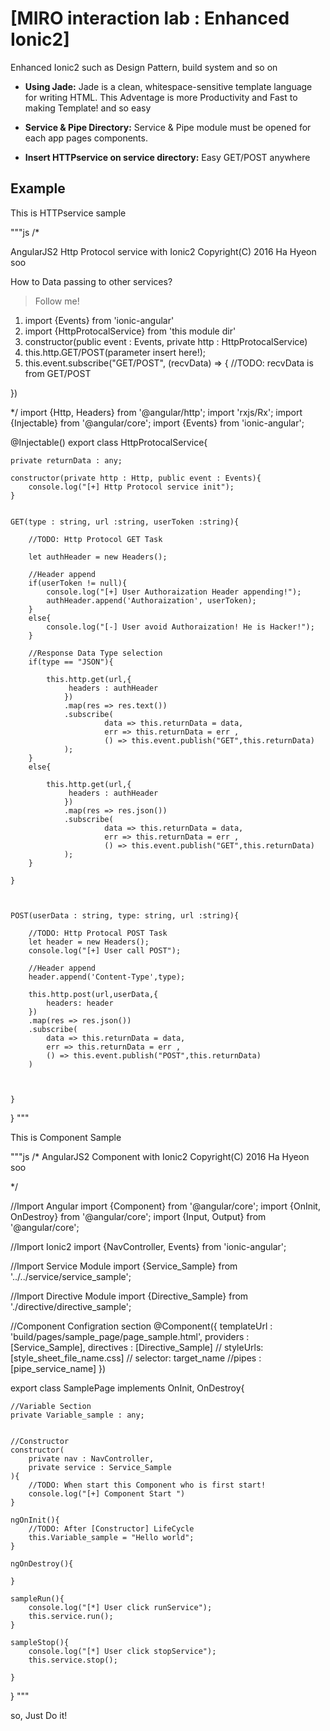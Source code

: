 # [MIRO interaction lab : Enhanced Ionic2]

Enhanced Ionic2 such as Design Pattern, build system and so on

* **Using Jade:** Jade is a clean, whitespace-sensitive template language for writing HTML.
This Adventage is more Productivity and Fast to making Template! and so easy

* **Service & Pipe Directory:** Service & Pipe module must be opened for each app pages components.

* **Insert HTTPservice on service directory:** Easy GET/POST anywhere


## Example

This is HTTPservice sample

"""js
/*

  AngularJS2 Http Protocol service with Ionic2
  Copyright(C) 2016 Ha Hyeon soo

  How to Data passing to other services?
  > Follow me!
  
  1. import {Events} from 'ionic-angular'
  2. import {HttpProtocalService} from 'this module dir'
  3. constructor(public event : Events, private http : HttpProtocalService)
  4. this.http.GET/POST(parameter insert here!);
  5. this.event.subscribe("GET/POST", (recvData) => {
      //TODO: recvData is from GET/POST
      
  })



*/
import {Http, Headers} from '@angular/http';
import 'rxjs/Rx';
import {Injectable} from '@angular/core';
import {Events} from 'ionic-angular';

@Injectable()
export class HttpProtocalService{
    
    private returnData : any;
    
    constructor(private http : Http, public event : Events){
        console.log("[+] Http Protocol service init");
    }
    
  
    GET(type : string, url :string, userToken :string){
        
        //TODO: Http Protocol GET Task
            
        let authHeader = new Headers();
        
        //Header append
        if(userToken != null){
            console.log("[+] User Authoraization Header appending!");
            authHeader.append('Authoraization', userToken);
        }
        else{
            console.log("[-] User avoid Authoraization! He is Hacker!");
        }
        
        //Response Data Type selection
        if(type == "JSON"){
            
            this.http.get(url,{
                 headers : authHeader
                })
                .map(res => res.text())
                .subscribe(
                         data => this.returnData = data,
                         err => this.returnData = err ,
                         () => this.event.publish("GET",this.returnData)
                );
        }
        else{
            
            this.http.get(url,{
                 headers : authHeader
                })
                .map(res => res.json())
                .subscribe(
                         data => this.returnData = data,
                         err => this.returnData = err ,
                         () => this.event.publish("GET",this.returnData)
                );            
        }
        
    }

    
    
    POST(userData : string, type: string, url :string){
        
        //TODO: Http Protocal POST Task 
        let header = new Headers();
        console.log("[+] User call POST");
        
        //Header append
        header.append('Content-Type',type);
  
        this.http.post(url,userData,{
            headers: header
        })
        .map(res => res.json())
        .subscribe(
            data => this.returnData = data,
            err => this.returnData = err ,
            () => this.event.publish("POST",this.returnData)
        )
        
  
        
    }

    
}
"""


This is Component Sample

"""js
/*
  AngularJS2 Component with Ionic2
  Copyright(C) 2016 Ha Hyeon soo

*/

//Import Angular
import {Component} from '@angular/core';
import {OnInit, OnDestroy} from '@angular/core';
import {Input, Output} from '@angular/core'; 

//Import Ionic2
import {NavController, Events} from 'ionic-angular';

//Import Service Module
import {Service_Sample} from '../../service/service_sample';

//Import Directive Module
import {Directive_Sample} from './directive/directive_sample';



//Component Configration section
@Component({
    templateUrl : 'build/pages/sample_page/page_sample.html',
    providers : [Service_Sample],
    directives : [Directive_Sample]
    // styleUrls: [style_sheet_file_name.css]
    // selector: target_name
    //pipes : [pipe_service_name]
})

export class SamplePage implements OnInit, OnDestroy{
    
    
    //Variable Section
    private Variable_sample : any;
    
    
    //Constructor
    constructor(
        private nav : NavController,
        private service : Service_Sample
    ){
        //TODO: When start this Component who is first start!
        console.log("[+] Component Start ")
    }
    
    ngOnInit(){
        //TODO: After [Constructor] LifeCycle 
        this.Variable_sample = "Hello world";
    }
    
    ngOnDestroy(){
       
    }
    
    sampleRun(){
        console.log("[*] User click runService");
        this.service.run();
    }
    
    sampleStop(){
        console.log("[*] User click stopService");
        this.service.stop();
        
    }
    
}
"""

so, Just Do it!
